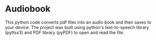 # Audiobook
This python code converts pdf files into an audio book and then saves to your device.
The project was built using python's text-to-speech library (pyttsx3) and PDF library (pyPDF) to open and read the file.

